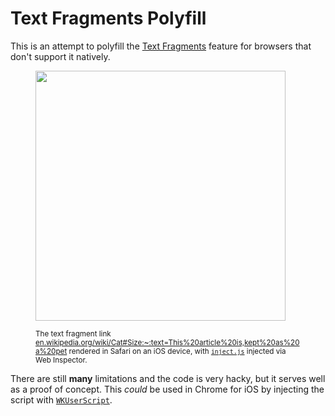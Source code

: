 # Text Fragments Polyfill

This is an attempt to polyfill the [Text Fragments](https://wicg.github.io/ScrollToTextFragment/) feature
for browsers that don't support it natively.

<div>
<figure>
  <img width="400" style="display: block;" src="https://user-images.githubusercontent.com/145676/79250513-02bb5800-7e7f-11ea-8e56-bd63edd31f5b.jpeg">
  <figcaption><sup><br>The text fragment link
<a href="https://en.wikipedia.org/wiki/Cat#Size:~:text=This%20article%20is,kept%20as%20a%20pet">en.wikipedia.org/wiki/Cat#Size:~:text=This%20article%20is,kept%20as%20a%20pet</a> rendered in Safari on an iOS device, with
<a href="https://github.com/tomayac/text-fragments-polyfill/blob/master/inject.js"><code>inject.js</code></a>
injected via Web Inspector.</sup></figcaption>
</figure>
</div>

There are still **many** limitations and the code is very hacky, but it serves well as a proof of concept.
This *could* be used in Chrome for iOS by injecting the script with
[`WKUserScript`](https://developer.apple.com/documentation/webkit/wkuserscript).

